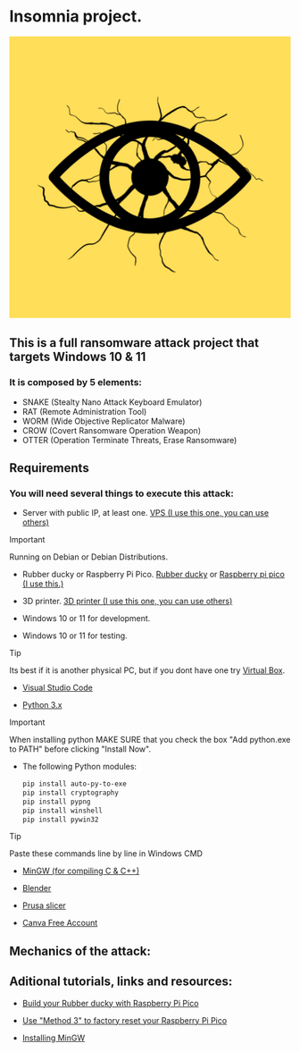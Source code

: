 # **Insomnia** project.
![](Miscellaneous/Images/png/Insomnia.png)

## This is a full ransomware attack project that targets Windows 10 & 11

### It is composed by 5 elements:

-   SNAKE (Stealty Nano Attack Keyboard Emulator)
-   RAT   (Remote Administration Tool)
-   WORM  (Wide Objective Replicator Malware)
-   CROW  (Covert Ransomware Operation Weapon)
-   OTTER (Operation Terminate Threats, Erase Ransomware)

## Requirements

### You will need several things to execute this attack:

-   Server with public IP, at least one. [VPS (I use this one, you can use others)](https://pq.hosting/en/) 
> [!IMPORTANT]
> Running on Debian or Debian Distributions.

-   Rubber ducky or Raspberry Pi Pico. [Rubber ducky](https://shop.hak5.org/products/usb-rubber-ducky) or [Raspberry pi pico (I use this.)](https://www.raspberrypi.com/products/raspberry-pi-pico/)  

-   3D printer. [3D printer (I use this one, you can use others)](https://store.creality.com/eu/products/ender-3-v3-ke-3d-printer)

-   Windows 10 or 11 for development.

-   Windows 10 or 11 for testing. 
> [!TIP]
> Its best if it is another physical PC, but if you dont have one try [Virtual Box](https://www.virtualbox.org/wiki/Downloads).

-   [Visual Studio Code](https://code.visualstudio.com/download) 

-   [Python 3.x](https://www.python.org/downloads/)

> [!IMPORTANT]
> When installing python MAKE SURE that you check the box "Add python.exe to PATH" before clicking "Install Now".

-   The following Python modules:
    ```
    pip install auto-py-to-exe
    pip install cryptography
    pip install pypng
    pip install winshell
    pip install pywin32
    ```
> [!TIP]
> Paste these commands line by line in Windows CMD

-   [MinGW (for compiling C & C++)](https://sourceforge.net/projects/mingw/)

-   [Blender](https://www.blender.org/download/)

-   [Prusa slicer](https://github.com/prusa3d/PrusaSlicer/releases)

-   [Canva Free Account](https://www.canva.com/en/signup/)

## Mechanics of the attack:

## Aditional tutorials, links and resources:

-   [Build your Rubber ducky with Raspberry Pi Pico ](https://www.youtube.com/watch?v=e_f9p-_JWZw)

-   [Use "Method 3" to factory reset your Raspberry Pi Pico ](https://electrocredible.com/how-to-reset-raspberry-pi-pico-w/)

-   [Installing MinGW](https://whitgit.whitworth.edu/tutorials/installing_mingw_64)


